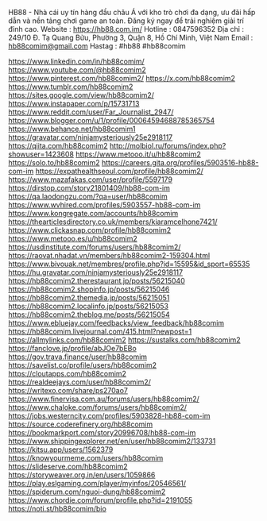 HB88 - Nhà cái uy tín hàng đầu châu Á với kho trò chơi đa dạng, ưu đãi hấp dẫn và nền tảng chơi game an toàn. Đăng ký ngay để trải nghiệm giải trí đỉnh cao.
Website : https://hb88.com.im/
Hotline : 0847596352
Địa chỉ : 249/10 Đ. Tạ Quang Bửu, Phường 3, Quận 8, Hồ Chí Minh, Việt Nam
Email : hb88comim@gmail.com
Hastag : #hb88 #hb88comim

https://www.linkedin.com/in/hb88comim/
https://www.youtube.com/@hb88comim2
https://www.pinterest.com/hb88comim2/
https://x.com/hb88comim2
https://www.tumblr.com/hb88comim2
https://sites.google.com/view/hb88comim2/
https://www.instapaper.com/p/15731713
https://www.reddit.com/user/Far_Journalist_2947/
https://www.blogger.com/u/1/profile/00064594688785365754
https://www.behance.net/hb88comim1
https://gravatar.com/ninjamysteriously25e2918117
https://qiita.com/hb88comim2
http://molbiol.ru/forums/index.php?showuser=1423608
https://www.metooo.it/u/hb88comim2
https://solo.to/hb88comim2
https://careers.gita.org/profiles/5903516-hb88-com-im
https://expathealthseoul.com/profile/hb88comim2/
https://www.mazafakas.com/user/profile/5597179
https://dirstop.com/story21801409/hb88-com-im
https://qa.laodongzu.com/?qa=user/hb88comim
https://www.wvhired.com/profiles/5903557-hb88-com-im
https://www.kongregate.com/accounts/hb88comim
https://thearticlesdirectory.co.uk/members/kiaramcelhone7421/
https://www.clickasnap.com/profile/hb88comim2
https://www.metooo.es/u/hb88comim2
https://usdinstitute.com/forums/users/hb88comim2/
https://raovat.nhadat.vn/members/hb88comim2-159304.html
https://www.bivouak.net/membres/profile.php?id=15595&id_sport=65535
https://hu.gravatar.com/ninjamysteriously25e2918117
https://hb88comim2.therestaurant.jp/posts/56215040
https://hb88comim2.shopinfo.jp/posts/56215046
https://hb88comim2.themedia.jp/posts/56215051
https://hb88comim2.localinfo.jp/posts/56215053
https://hb88comim2.theblog.me/posts/56215054
https://www.ebluejay.com/feedbacks/view_feedback/hb88comim
https://hb88comim.livejournal.com/415.html?newpost=1
https://allmylinks.com/hb88comim2
https://sustalks.com/hb88comim2
https://fanclove.jp/profile/abJOe7bEBo
https://gov.trava.finance/user/hb88comim
https://savelist.co/profile/users/hb88comim2
https://cloutapps.com/hb88comim2
https://realdeejays.com/user/hb88comim2/
https://writexo.com/share/ps270ao7
https://www.finervisa.com.au/forums/users/hb88comim2/
https://www.chaloke.com/forums/users/hb88comim2/
https://jobs.westerncity.com/profiles/5903828-hb88-com-im
https://source.coderefinery.org/hb88comim
https://bookmarkport.com/story20996708/hb88-com-im
https://www.shippingexplorer.net/en/user/hb88comim2/133731
https://kitsu.app/users/1562379
https://knowyourmeme.com/users/hb88comim
https://slideserve.com/hb88comim2
https://storyweaver.org.in/en/users/1059866
https://play.eslgaming.com/player/myinfos/20546561/
https://spiderum.com/nguoi-dung/hb88comim2
https://www.chordie.com/forum/profile.php?id=2191055
https://noti.st/hb88comim/bio
